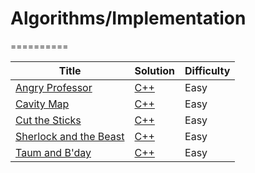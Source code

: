 # Algorithms/Implementation
==========

| Title | Solution | Difficulty |
| ----- | -------- | ---------- |
| [Angry Professor](https://www.hackerrank.com/challenges/angry-professor) | [C++](./Domains/Algorithms/Implementation/AngryProfessor/AngryProfessor.CPlusPlus/Source.cpp) | Easy |
| [Cavity Map](https://www.hackerrank.com/challenges/cavity-map) | [C++](./Domains/Algorithms/Implementation/CavityMap/CavityMap.CPlusPlus/Source.cpp) | Easy |
| [Cut the Sticks](https://www.hackerrank.com/challenges/cut-the-sticks) | [C++](./Domains/Algorithms/Implementation/CutTheSticks/CutTheSticks.CPlusPlus/Source.cpp) | Easy |
| [Sherlock and the Beast](https://www.hackerrank.com/challenges/sherlock-and-the-beast) | [C++](./Domains/Algorithms/Implementation/SherlockAndTheBeast/SherlockAndTheBeast.CPlusPlus/Source.cpp) | Easy |
| [Taum and B'day](https://www.hackerrank.com/challenges/taum-and-bday) | [C++](./Domains/Algorithms/Implementation/TaumAndBday/TaumAndBday.CPlusPlus/Source.cpp) | Easy |